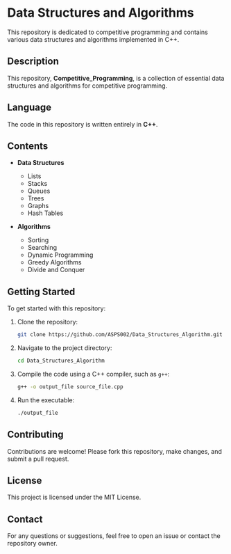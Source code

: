 # Data Structures and Algorithms

This repository is dedicated to competitive programming and contains various data structures and algorithms implemented in C++.

## Description

This repository, **Competitive_Programming**, is a collection of essential data structures and algorithms for competitive programming.

## Language

The code in this repository is written entirely in **C++**.

## Contents

- **Data Structures**
  - Lists
  - Stacks
  - Queues
  - Trees
  - Graphs
  - Hash Tables

- **Algorithms**
  - Sorting
  - Searching
  - Dynamic Programming
  - Greedy Algorithms
  - Divide and Conquer

## Getting Started

To get started with this repository:

1. Clone the repository:
    ```sh
    git clone https://github.com/ASPS002/Data_Structures_Algorithm.git
    ```

2. Navigate to the project directory:
    ```sh
    cd Data_Structures_Algorithm
    ```

3. Compile the code using a C++ compiler, such as `g++`:
    ```sh
    g++ -o output_file source_file.cpp
    ```

4. Run the executable:
    ```sh
    ./output_file
    ```

## Contributing

Contributions are welcome! Please fork this repository, make changes, and submit a pull request.

## License

This project is licensed under the MIT License.

## Contact

For any questions or suggestions, feel free to open an issue or contact the repository owner.
